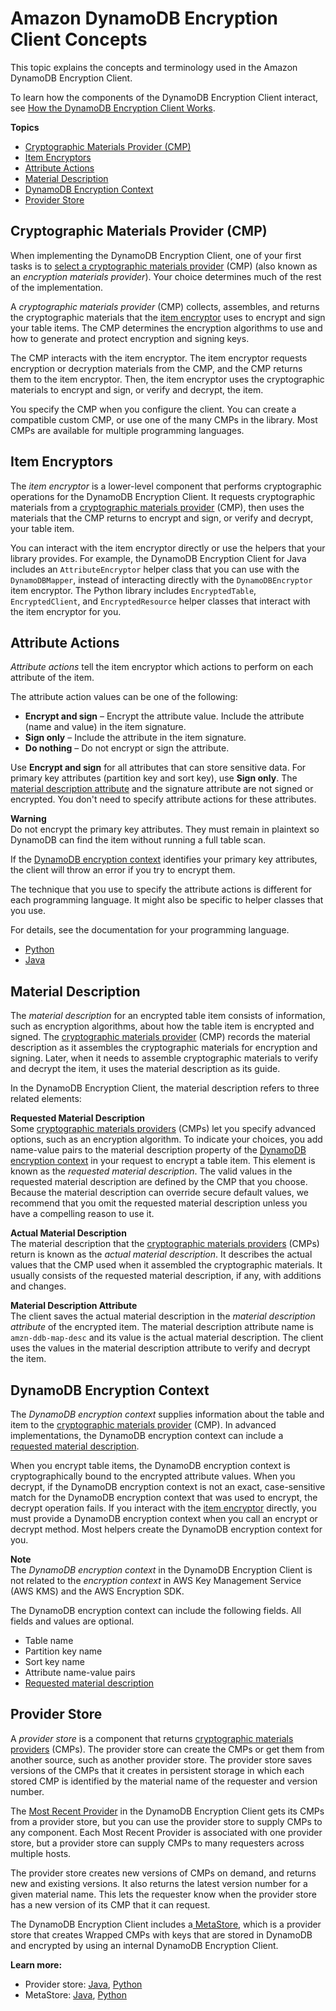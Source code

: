 # Amazon DynamoDB Encryption Client Concepts<a name="concepts"></a>

This topic explains the concepts and terminology used in the Amazon DynamoDB Encryption Client\. 

To learn how the components of the DynamoDB Encryption Client interact, see [How the DynamoDB Encryption Client Works](how-it-works.md)\.

**Topics**
+ [Cryptographic Materials Provider \(CMP\)](#concept-material-provider)
+ [Item Encryptors](#item-encryptor)
+ [Attribute Actions](#attribute-actions)
+ [Material Description](#material-description)
+ [DynamoDB Encryption Context](#encryption-context)
+ [Provider Store](#provider-store)

## Cryptographic Materials Provider \(CMP\)<a name="concept-material-provider"></a>

When implementing the DynamoDB Encryption Client, one of your first tasks is to [select a cryptographic materials provider](crypto-materials-providers.md) \(CMP\) \(also known as an *encryption materials provider*\)\. Your choice determines much of the rest of the implementation\. 

A *cryptographic materials provider* \(CMP\) collects, assembles, and returns the cryptographic materials that the [item encryptor](#item-encryptor) uses to encrypt and sign your table items\. The CMP determines the encryption algorithms to use and how to generate and protect encryption and signing keys\.

The CMP interacts with the item encryptor\. The item encryptor requests encryption or decryption materials from the CMP, and the CMP returns them to the item encryptor\. Then, the item encryptor uses the cryptographic materials to encrypt and sign, or verify and decrypt, the item\.

You specify the CMP when you configure the client\. You can create a compatible custom CMP, or use one of the many CMPs in the library\. Most CMPs are available for multiple programming languages\. 

## Item Encryptors<a name="item-encryptor"></a>

The *item encryptor* is a lower\-level component that performs cryptographic operations for the DynamoDB Encryption Client\. It requests cryptographic materials from a [cryptographic materials provider](#concept-material-provider) \(CMP\), then uses the materials that the CMP returns to encrypt and sign, or verify and decrypt, your table item\.

You can interact with the item encryptor directly or use the helpers that your library provides\. For example, the DynamoDB Encryption Client for Java includes an `AttributeEncryptor` helper class that you can use with the `DynamoDBMapper`, instead of interacting directly with the `DynamoDBEncryptor` item encryptor\. The Python library includes `EncryptedTable`, `EncryptedClient`, and `EncryptedResource` helper classes that interact with the item encryptor for you\.

## Attribute Actions<a name="attribute-actions"></a>

*Attribute actions* tell the item encryptor which actions to perform on each attribute of the item\. 

The attribute action values can be one of the following:
+ **Encrypt and sign** – Encrypt the attribute value\. Include the attribute \(name and value\) in the item signature\.
+ **Sign only** – Include the attribute in the item signature\.
+ **Do nothing** – Do not encrypt or sign the attribute\.

Use **Encrypt and sign** for all attributes that can store sensitive data\. For primary key attributes \(partition key and sort key\), use **Sign only**\. The [material description attribute](#material-description) and the signature attribute are not signed or encrypted\. You don't need to specify attribute actions for these attributes\.

**Warning**  
Do not encrypt the primary key attributes\. They must remain in plaintext so DynamoDB can find the item without running a full table scan\.

If the [DynamoDB encryption context](#encryption-context) identifies your primary key attributes, the client will throw an error if you try to encrypt them\.

The technique that you use to specify the attribute actions is different for each programming language\. It might also be specific to helper classes that you use\.

For details, see the documentation for your programming language\.
+ [Python](python-using.md#python-attribute-actions)
+ [Java](java-using.md#attribute-actions-java)

## Material Description<a name="material-description"></a>

The *material description* for an encrypted table item consists of information, such as encryption algorithms, about how the table item is encrypted and signed\. The [cryptographic materials provider](#concept-material-provider) \(CMP\) records the material description as it assembles the cryptographic materials for encryption and signing\. Later, when it needs to assemble cryptographic materials to verify and decrypt the item, it uses the material description as its guide\. 

In the DynamoDB Encryption Client, the material description refers to three related elements:

**Requested Material Description**  
Some [cryptographic materials providers](#concept-material-provider) \(CMPs\) let you specify advanced options, such as an encryption algorithm\. To indicate your choices, you add name\-value pairs to the material description property of the [DynamoDB encryption context](#encryption-context) in your request to encrypt a table item\. This element is known as the *requested material description*\. The valid values in the requested material description are defined by the CMP that you choose\.   
Because the material description can override secure default values, we recommend that you omit the requested material description unless you have a compelling reason to use it\.

**Actual Material Description**  
The material description that the [cryptographic materials providers](#concept-material-provider) \(CMPs\) return is known as the *actual material description*\. It describes the actual values that the CMP used when it assembled the cryptographic materials\. It usually consists of the requested material description, if any, with additions and changes\.

**Material Description Attribute**  
The client saves the actual material description in the *material description attribute* of the encrypted item\. The material description attribute name is `amzn-ddb-map-desc` and its value is the actual material description\. The client uses the values in the material description attribute to verify and decrypt the item\.

## DynamoDB Encryption Context<a name="encryption-context"></a>

The *DynamoDB encryption context* supplies information about the table and item to the [cryptographic materials provider](#concept-material-provider) \(CMP\)\. In advanced implementations, the DynamoDB encryption context can include a [requested material description](#material-description)\.

When you encrypt table items, the DynamoDB encryption context is cryptographically bound to the encrypted attribute values\. When you decrypt, if the DynamoDB encryption context is not an exact, case\-sensitive match for the DynamoDB encryption context that was used to encrypt, the decrypt operation fails\. If you interact with the [item encryptor](#item-encryptor) directly, you must provide a DynamoDB encryption context when you call an encrypt or decrypt method\. Most helpers create the DynamoDB encryption context for you\.

**Note**  
The *DynamoDB encryption context* in the DynamoDB Encryption Client is not related to the *encryption context* in AWS Key Management Service \(AWS KMS\) and the AWS Encryption SDK\.

The DynamoDB encryption context can include the following fields\. All fields and values are optional\.
+ Table name
+ Partition key name
+ Sort key name
+ Attribute name\-value pairs
+ [Requested material description](#material-description)

## Provider Store<a name="provider-store"></a>

A *provider store* is a component that returns [cryptographic materials providers](#concept-material-provider) \(CMPs\)\. The provider store can create the CMPs or get them from another source, such as another provider store\. The provider store saves versions of the CMPs that it creates in persistent storage in which each stored CMP is identified by the material name of the requester and version number\. 

The [Most Recent Provider](most-recent-provider.md) in the DynamoDB Encryption Client gets its CMPs from a provider store, but you can use the provider store to supply CMPs to any component\. Each Most Recent Provider is associated with one provider store, but a provider store can supply CMPs to many requesters across multiple hosts\.

The provider store creates new versions of CMPs on demand, and returns new and existing versions\. It also returns the latest version number for a given material name\. This lets the requester know when the provider store has a new version of its CMP that it can request\.

The DynamoDB Encryption Client includes a[ MetaStore](most-recent-provider.md#about-metastore), which is a provider store that creates Wrapped CMPs with keys that are stored in DynamoDB and encrypted by using an internal DynamoDB Encryption Client\. 

**Learn more:**
+ Provider store: [Java](https://aws.github.io/aws-dynamodb-encryption-java/javadoc/com/amazonaws/services/dynamodbv2/datamodeling/encryption/providers/store/ProviderStore.html), [Python](https://github.com/aws/aws-dynamodb-encryption-python/blob/master/src/dynamodb_encryption_sdk/material_providers/store/__init__.py)
+ MetaStore: [Java](https://aws.github.io/aws-dynamodb-encryption-java/javadoc/com/amazonaws/services/dynamodbv2/datamodeling/encryption/providers/store/MetaStore.html), [Python](https://aws-dynamodb-encryption-python.readthedocs.io/en/latest/lib/materials_providers/metastore.html#module-dynamodb_encryption_sdk.material_providers.store.meta)
